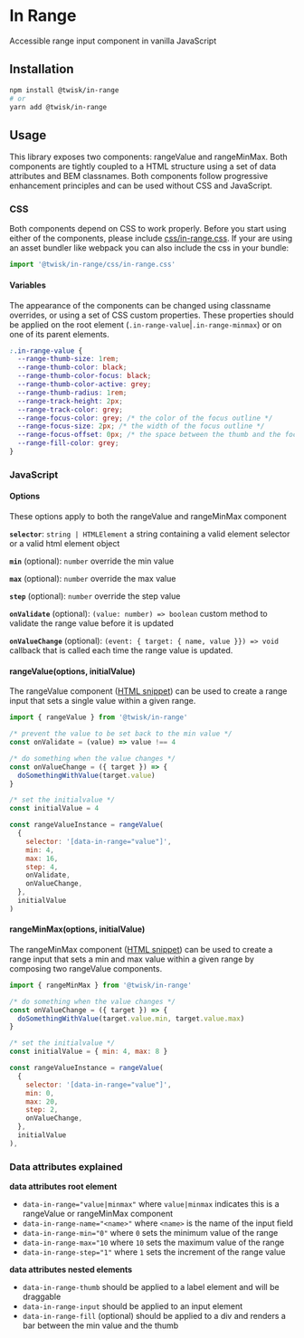 # In Range

Accessible range input component in vanilla JavaScript

## Installation

```sh
npm install @twisk/in-range
# or
yarn add @twisk/in-range
```

## Usage

This library exposes two components: rangeValue and rangeMinMax. Both components are tightly coupled to a HTML structure using a set of data attributes and BEM classnames. Both components follow progressive enhancement principles and can be used without CSS and JavaScript.

### CSS

Both components depend on CSS to work properly. Before you start using either of the components, please include [css/in-range.css](./css/in-range.css). If your are using an asset bundler like webpack you can also include the css in your bundle:

```js
import '@twisk/in-range/css/in-range.css'
```

#### Variables

The appearance of the components can be changed using classname overrides, or using a set of CSS custom properties. These properties should be applied on the root element (`.in-range-value`|`.in-range-minmax`) or on one of its parent elements.

```css
:.in-range-value {
  --range-thumb-size: 1rem;
  --range-thumb-color: black;
  --range-thumb-color-focus: black;
  --range-thumb-color-active: grey;
  --range-thumb-radius: 1rem;
  --range-track-height: 2px;
  --range-track-color: grey;
  --range-focus-color: grey; /* the color of the focus outline */
  --range-focus-size: 2px; /* the width of the focus outline */
  --range-focus-offset: 0px; /* the space between the thumb and the focus outline */
  --range-fill-color: grey;
}
```

### JavaScript

#### Options

These options apply to both the rangeValue and rangeMinMax component

**`selector`**: `string | HTMLElement`
a string containing a valid element selector or a valid html element object

**`min`** (optional): `number`
override the min value

**`max`** (optional): `number`
override the max value

**`step`** (optional): `number`
override the step value

**`onValidate`** (optional): `(value: number) => boolean`
custom method to validate the range value before it is updated

**`onValueChange`** (optional): `(event: { target: { name, value }}) => void`
callback that is called each time the range value is updated.

#### rangeValue(options, initialValue)

The rangeValue component ([HTML snippet](./html/range-value.html)) can be used to create a range input that sets a single value within a given range.

```js
import { rangeValue } from '@twisk/in-range'

/* prevent the value to be set back to the min value */
const onValidate = (value) => value !== 4

/* do something when the value changes */
const onValueChange = ({ target }) => {
  doSomethingWithValue(target.value)
}

/* set the initialvalue */
const initialValue = 4

const rangeValueInstance = rangeValue(
  {
    selector: '[data-in-range="value"]',
    min: 4,
    max: 16,
    step: 4,
    onValidate,
    onValueChange,
  },
  initialValue
)
```

#### rangeMinMax(options, initialValue)

The rangeMinMax component ([HTML snippet](./html/range-minmax.html)) can be used to create a range input that sets a min and max value within a given range by composing two rangeValue components.

```js
import { rangeMinMax } from '@twisk/in-range'

/* do something when the value changes */
const onValueChange = ({ target }) => {
  doSomethingWithValue(target.value.min, target.value.max)
}

/* set the initialvalue */
const initialValue = { min: 4, max: 8 }

const rangeValueInstance = rangeValue(
  {
    selector: '[data-in-range="value"]',
    min: 0,
    max: 20,
    step: 2,
    onValueChange,
  },
  initialValue
),
```

### Data attributes explained

**data attributes root element**

- `data-in-range="value|minmax"` where `value|minmax` indicates this is a rangeValue or rangeMinMax component
- `data-in-range-name="<name>"` where `<name>` is the name of the input field
- `data-in-range-min="0"` where `0` sets the minimum value of the range
- `data-in-range-max="10` where `10` sets the maximum value of the range
- `data-in-range-step="1"` where `1` sets the increment of the range value

**data attributes nested elements**

- `data-in-range-thumb` should be applied to a label element and will be draggable
- `data-in-range-input` should be applied to an input element
- `data-in-range-fill` (optional) should be applied to a div and renders a bar between the min value and the thumb
